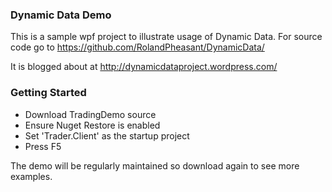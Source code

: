 ### Dynamic Data Demo

This is a sample wpf project to illustrate usage of Dynamic Data. For source code go to https://github.com/RolandPheasant/DynamicData/

It is blogged about at http://dynamicdataproject.wordpress.com/

### Getting Started

- Download TradingDemo source
- Ensure Nuget Restore is enabled
- Set 'Trader.Client' as the startup project
- Press F5

The demo will be regularly maintained so download again to see more examples.







